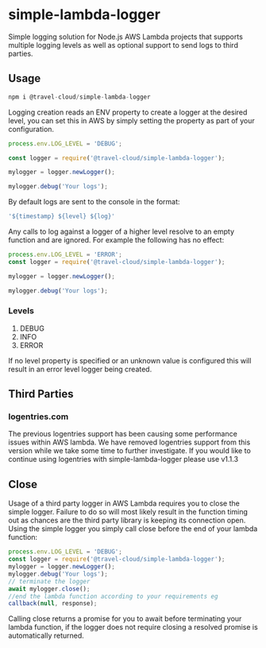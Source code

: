 # simple-lambda-logger
Simple logging solution for Node.js AWS Lambda projects that supports multiple logging levels as well as 
optional support to send logs to third parties.

## Usage
```javascript
npm i @travel-cloud/simple-lambda-logger
```
Logging creation reads an ENV property to create a logger at the desired level, you can set this in AWS by simply setting the property as part of your configuration.

```javascript
process.env.LOG_LEVEL = 'DEBUG';

const logger = require('@travel-cloud/simple-lambda-logger');

mylogger = logger.newLogger();

mylogger.debug('Your logs');

```

By default logs are sent to the console in the format:

```javascript
'${timestamp} ${level} ${log}'
```

Any calls to log against a logger of a higher level resolve to an empty function and are ignored. For example the following has no effect:

```javaScript
process.env.LOG_LEVEL = 'ERROR';
const logger = require('@travel-cloud/simple-lambda-logger');

mylogger = logger.newLogger();

mylogger.debug('Your logs');
```


### Levels

1. DEBUG
2. INFO
3. ERROR

If no level property is specified or an unknown value is configured this will result in an error level logger being created.

## Third Parties

### logentries.com

The previous logentries support has been causing some performance issues within AWS lambda. We have removed logentries support from this version while we take some time to further investigate. If you would like to continue using logentries with simple-lambda-logger please use v1.1.3


## Close
Usage of a third party logger in AWS Lambda requires you to close the simple logger. Failure to do so will most likely result in the function timing out as chances are the third party library is keeping its connection open. Using the simple logger you simply call close before the end of your lambda function:

```javascript
process.env.LOG_LEVEL = 'DEBUG';
const logger = require('@travel-cloud/simple-lambda-logger');
mylogger = logger.newLogger();
mylogger.debug('Your logs');
// terminate the logger
await mylogger.close();
//end the lambda function according to your requirements eg
callback(null, response);
```

Calling close returns a promise for you to await before terminating your lambda function, if the logger does not require closing a resolved promise is automatically returned.



